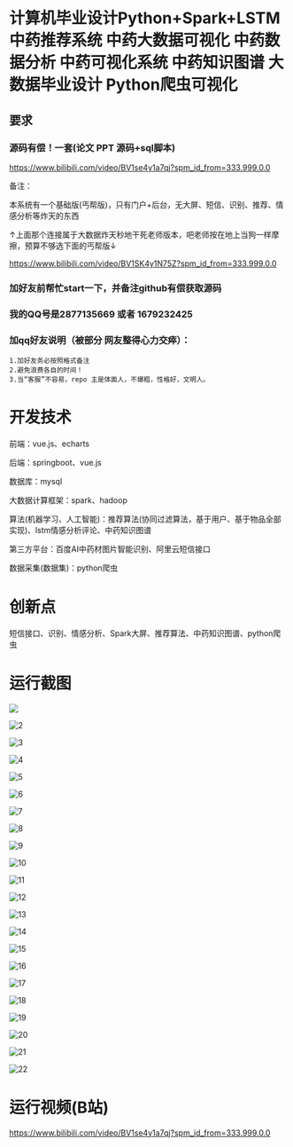 # 计算机毕业设计Python+Spark+LSTM中药推荐系统 中药大数据可视化 中药数据分析 中药可视化系统 中药知识图谱 大数据毕业设计 Python爬虫可视化

## 要求
### 源码有偿！一套(论文 PPT 源码+sql脚本)

https://www.bilibili.com/video/BV1se4y1a7qj?spm_id_from=333.999.0.0

备注：

本系统有一个基础版(丐帮版)，只有门户+后台，无大屏、短信、识别、推荐、情感分析等炸天的东西

↑上面那个连接属于大数据炸天秒地干死老师版本，吧老师按在地上当狗一样摩擦，预算不够选下面的丐帮版↓

https://www.bilibili.com/video/BV1SK4y1N75Z?spm_id_from=333.999.0.0

### 

### 加好友前帮忙start一下，并备注github有偿获取源码
### 我的QQ号是2877135669 或者 1679232425
### 加qq好友说明（被部分 网友整得心力交瘁）：
    1.加好友务必按照格式备注
    2.避免浪费各自的时间！
    3.当“客服”不容易，repo 主是体面人，不爆粗，性格好，文明人。





# 开发技术

前端：vue.js、echarts

后端：springboot、vue.js

数据库：mysql

大数据计算框架：spark、hadoop

算法(机器学习、人工智能)：推荐算法(协同过滤算法，基于用户、基于物品全部实现)、lstm情感分析评论、中药知识图谱

第三方平台：百度AI中药材图片智能识别、阿里云短信接口

数据采集(数据集)：python爬虫





# 创新点

短信接口、识别、情感分析、Spark大屏、推荐算法、中药知识图谱、python爬虫

 



 

 



# 运行截图

![](H:\2022计算机毕业设计\Python+SpringBoot双语言爬虫热门话题定制\Python+Spark+LSTM中药可视化_推荐系统_协同过滤\宣传图\1.png)

![2](H:\2022计算机毕业设计\Python+SpringBoot双语言爬虫热门话题定制\Python+Spark+LSTM中药可视化_推荐系统_协同过滤\宣传图\2.png)

![3](H:\2022计算机毕业设计\Python+SpringBoot双语言爬虫热门话题定制\Python+Spark+LSTM中药可视化_推荐系统_协同过滤\宣传图\3.png)

![4](H:\2022计算机毕业设计\Python+SpringBoot双语言爬虫热门话题定制\Python+Spark+LSTM中药可视化_推荐系统_协同过滤\宣传图\4.png)

![5](H:\2022计算机毕业设计\Python+SpringBoot双语言爬虫热门话题定制\Python+Spark+LSTM中药可视化_推荐系统_协同过滤\宣传图\5.png)

![6](H:\2022计算机毕业设计\Python+SpringBoot双语言爬虫热门话题定制\Python+Spark+LSTM中药可视化_推荐系统_协同过滤\宣传图\6.png)

![7](H:\2022计算机毕业设计\Python+SpringBoot双语言爬虫热门话题定制\Python+Spark+LSTM中药可视化_推荐系统_协同过滤\宣传图\7.png)

![8](H:\2022计算机毕业设计\Python+SpringBoot双语言爬虫热门话题定制\Python+Spark+LSTM中药可视化_推荐系统_协同过滤\宣传图\8.png)

![9](H:\2022计算机毕业设计\Python+SpringBoot双语言爬虫热门话题定制\Python+Spark+LSTM中药可视化_推荐系统_协同过滤\宣传图\9.png)

![10](H:\2022计算机毕业设计\Python+SpringBoot双语言爬虫热门话题定制\Python+Spark+LSTM中药可视化_推荐系统_协同过滤\宣传图\10.png)

![11](H:\2022计算机毕业设计\Python+SpringBoot双语言爬虫热门话题定制\Python+Spark+LSTM中药可视化_推荐系统_协同过滤\宣传图\11.png)

![12](H:\2022计算机毕业设计\Python+SpringBoot双语言爬虫热门话题定制\Python+Spark+LSTM中药可视化_推荐系统_协同过滤\宣传图\12.png)

![13](H:\2022计算机毕业设计\Python+SpringBoot双语言爬虫热门话题定制\Python+Spark+LSTM中药可视化_推荐系统_协同过滤\宣传图\13.png)

![14](H:\2022计算机毕业设计\Python+SpringBoot双语言爬虫热门话题定制\Python+Spark+LSTM中药可视化_推荐系统_协同过滤\宣传图\14.png)

![15](H:\2022计算机毕业设计\Python+SpringBoot双语言爬虫热门话题定制\Python+Spark+LSTM中药可视化_推荐系统_协同过滤\宣传图\15.png)

![16](H:\2022计算机毕业设计\Python+SpringBoot双语言爬虫热门话题定制\Python+Spark+LSTM中药可视化_推荐系统_协同过滤\宣传图\16.png)

![17](H:\2022计算机毕业设计\Python+SpringBoot双语言爬虫热门话题定制\Python+Spark+LSTM中药可视化_推荐系统_协同过滤\宣传图\17.png)

![18](H:\2022计算机毕业设计\Python+SpringBoot双语言爬虫热门话题定制\Python+Spark+LSTM中药可视化_推荐系统_协同过滤\宣传图\18.png)

![19](H:\2022计算机毕业设计\Python+SpringBoot双语言爬虫热门话题定制\Python+Spark+LSTM中药可视化_推荐系统_协同过滤\宣传图\19.png)

![20](H:\2022计算机毕业设计\Python+SpringBoot双语言爬虫热门话题定制\Python+Spark+LSTM中药可视化_推荐系统_协同过滤\宣传图\20.png)

![21](H:\2022计算机毕业设计\Python+SpringBoot双语言爬虫热门话题定制\Python+Spark+LSTM中药可视化_推荐系统_协同过滤\宣传图\21.png)

![22](H:\2022计算机毕业设计\Python+SpringBoot双语言爬虫热门话题定制\Python+Spark+LSTM中药可视化_推荐系统_协同过滤\宣传图\22.png)























# 运行视频(B站)

https://www.bilibili.com/video/BV1se4y1a7qj?spm_id_from=333.999.0.0





